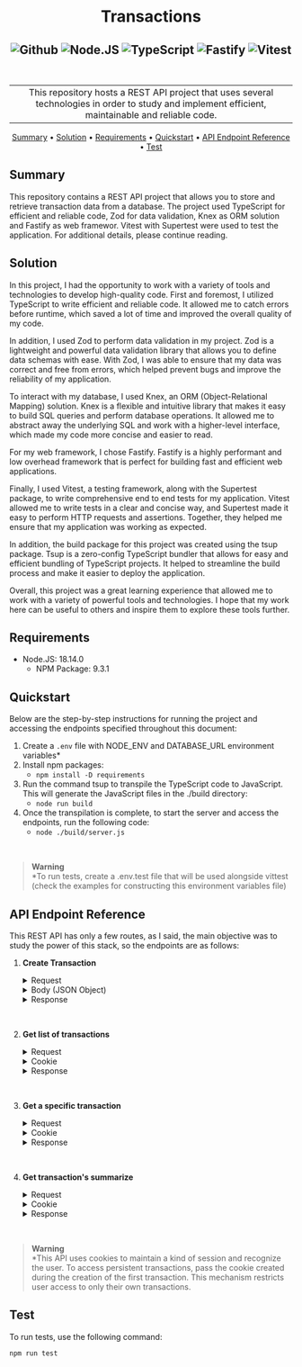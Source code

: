 <!-- markdownlint-configure-file {
  "MD013": {
    "code_blocks": false,
    "tables": false
  },
  "MD033": false,
  "MD041": false
} -->

<div align="center">

# **Transactions**
![Github][github.badge] ![Node.JS][nodejs.badge] ![TypeScript][typeScript.badge] ![Fastify][Fastify.badge] ![Vitest][Vitest.badge]
----
<br />

<table>
<tr>
<td align="center">
This repository hosts a REST API project that uses several technologies in order to study and implement efficient, maintainable and reliable code.
</td>
</tr>
</table>

[Summary](#summary) •
[Solution](#solution) •
[Requirements](#requirements) •
[Quickstart](#quickstart) •
[API Endpoint Reference](#api-endpoint-reference) •
[Test](#test) 

</div>

## **Summary**

This repository contains a REST API project that allows you to store and retrieve transaction data from a database. The project used TypeScript for efficient and reliable code, Zod for data validation, Knex as ORM solution and Fastify as web framewor. Vitest with Supertest were used to test the application. For additional details, please continue reading.

## **Solution**

In this project, I had the opportunity to work with a variety of tools and technologies to develop high-quality code.
First and foremost, I utilized TypeScript to write efficient and reliable code. It allowed me to catch errors before runtime, which saved a lot of time and improved the overall quality of my code.

In addition, I used Zod to perform data validation in my project. Zod is a lightweight and powerful data validation library that allows you to define data schemas with ease. With Zod, I was able to ensure that my data was correct and free from errors, which helped prevent bugs and improve the reliability of my application.

To interact with my database, I used Knex, an ORM (Object-Relational Mapping) solution. Knex is a flexible and intuitive library that makes it easy to build SQL queries and perform database operations. It allowed me to abstract away the underlying SQL and work with a higher-level interface, which made my code more concise and easier to read.

For my web framework, I chose Fastify. Fastify is a highly performant and low overhead framework that is perfect for building fast and efficient web applications.

Finally, I used Vitest, a testing framework, along with the Supertest package, to write comprehensive end to end tests for my application. Vitest allowed me to write tests in a clear and concise way, and Supertest made it easy to perform HTTP requests and assertions. Together, they helped me ensure that my application was working as expected.

In addition, the build package for this project was created using the tsup package. Tsup is a zero-config TypeScript bundler that allows for easy and efficient bundling of TypeScript projects. It helped to streamline the build process and make it easier to deploy the application.

Overall, this project was a great learning experience that allowed me to work with a variety of powerful tools and technologies. I hope that my work here can be useful to others and inspire them to explore these tools further. 

## **Requirements**

- Node.JS: 18.14.0
    - NPM Package: 9.3.1

## **Quickstart**

Below are the step-by-step instructions for running the project and accessing the endpoints specified throughout this document:

1. Create a `.env` file with NODE_ENV and DATABASE_URL environment variables*
2. Install npm packages:<br />
    + `npm install -D requirements`
3. Run the command tsup to transpile the TypeScript code to JavaScript. This will generate the JavaScript files in the ./build directory:<br />
    + `node run build`
4. Once the transpilation is complete, to start the server and access the endpoints, run the following code:<br />
    + `node ./build/server.js`

<br />

> **Warning** <br />
> *To run tests, create a .env.test file that will be used alongside vittest (check the examples for constructing this environment variables file)

## **API Endpoint Reference**

This REST API has only a few routes, as I said, the main objective was to study the power of this stack, so the endpoints are as follows:

1. **Create Transaction**

   <details>
   <summary>Request</summary>

   >
   > ``` POST /transactions ```
   >

   </details>

   <details>
   <summary>Body (JSON Object)</summary>

   > | Property | Value |
   > | :---: | ------ |
   > | title | Transaction description |
   > | amount | Amount of transaction |
   > | type | Transaction type (credit / debit) |

   Body example:
    ```javascript 
    {"title": "Example transaction", "amount": 100, "type": "credit" }  
    ```

   </details>

   <details>
   <summary>Response</summary>

   > | Code | Body | Cookie |
   > | :---: | :------:  | :------: |
   > | 201 | None | SessionId cookie|

   </details>
<br />

2. **Get list of transactions**

   <details>
   <summary>Request</summary>

   >
   > ``` GET /transactions ```
   >

   </details>

   <details>
   <summary>Cookie</summary>

    ```text
    sessionId=<sessionCode>; Path=<accepted path>; Expires=<expiration date>;
    ```

   </details>

   <details>
   <summary>Response</summary>

   > | Code | Body | Cookie |
   > | :---: | :------:  | :------: |
   > | 200 | A JSON object with a 'transactions' property that contains a list of transaction objects | SessionId cookie|

   </details>
<br />

3. **Get a specific transaction**

   <details>
   <summary>Request</summary>

   >
   > ``` GET /transactions/:id ```
   >

   Route Parameter (:id): The ID of a valid transaction (e.g., eac8e6b4-7ffa-4974-a987-a713e02bde88)

   </details>

   <details>
   <summary>Cookie</summary>

    ```text
    sessionId=<sessionCode>; Path=<accepted path>; Expires=<expiration date>;
    ```

   </details>

   <details>
   <summary>Response</summary>

   > | Code | Body | Cookie |
   > | :---: | :------:  | :------: |
   > | 200 | A JSON object with a 'transaction' property that contains only specific transaction object | SessionId cookie|

   </details>
<br />

4. **Get transaction's summarize**

   <details>
   <summary>Request</summary>

   >
   > ``` GET /transactions/summary ```
   >

   </details>

   <details>
   <summary>Cookie</summary>

    ```text
    sessionId=<sessionCode>; Path=<accepted path>; Expires=<expiration date>;
    ```

   </details>

   <details>
   <summary>Response</summary>

   > | Code | Body | Cookie |
   > | :--: | :------:  | :------: |
   > | 200  | JSON object with 'summary' property indicating total transactions created, accounting for debit/credit | SessionId cookie|

   </details>
<br />

> **Warning** <br />
*This API uses cookies to maintain a kind of session and recognize the user. To access persistent transactions, pass the cookie created during the creation of the first transaction. This mechanism restricts user access to only their own transactions.

## **Test**

To run tests, use the following command:

`npm run test`

[github.badge]: https://img.shields.io/badge/GitHub-181717.svg?style=for-the-badge&logo=GitHub&logoColor=white
[nodejs.badge]: https://img.shields.io/badge/Node.js-339933.svg?style=for-the-badge&logo=nodedotjs&logoColor=white
[typeScript.badge]: https://img.shields.io/badge/TypeScript-3178C6.svg?style=for-the-badge&logo=TypeScript&logoColor=white
[Fastify.badge]: https://img.shields.io/badge/fastify-202020?style=for-the-badge&logo=fastify&logoColor=white
[Vitest.badge]: https://img.shields.io/badge/Vitest-6E9F18.svg?style=for-the-badge&logo=Vitest&logoColor=white